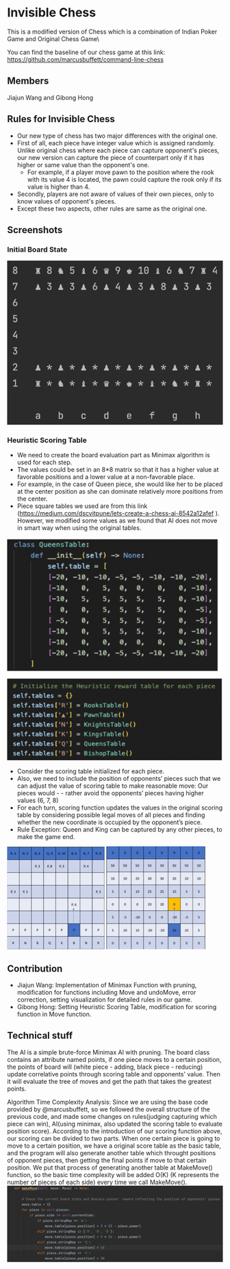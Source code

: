 # Invisible Chess

This is a modified version of Chess which is a combination of Indian Poker Game and Original Chess Game\

You can find the baseline of our chess game at this link: https://github.com/marcusbuffett/command-line-chess

## Members

Jiajun Wang and Gibong Hong

## Rules for Invisible Chess

- Our new type of chess has two major differences with the original one.
- First of all, each piece have integer value which is assigned randomly. Unlike original chess where each piece can capture opponent's pieces, our new version can capture the piece of counterpart only if it has higher or same value than the opponent's one.
  - For example, if a player move pawn to the position where the rook with its value 4 is located, the pawn could capture the rook only if its value is higher than 4.
- Secondly, players are not aware of values of their own pieces, only to know values of opponent's pieces.
- Except these two aspects, other rules are same as the original one.

## Screenshots

### Initial Board State

![Image text](https://github.com/WangJiaJun515/2022Fall_projects/blob/main/img/new_version.jpg)

### Heuristic Scoring Table

- We need to create the board evaluation part as Minimax algorithm is used for each step.
- The values could be set in an 8*8 matrix so that it has a higher value at favorable positions and a lower value at a non-favorable place.
- For example, in the case of Queen piece, she would like her to be placed at the center position
as she can dominate relatively more positions from the center.
- Piece square tables we used are from this link (https://medium.com/dscvitpune/lets-create-a-chess-ai-8542a12afef
). However, we modified some values as we found that AI does not move in smart way when using the original tables.

![Image text](https://github.com/WangJiaJun515/2022Fall_projects/blob/main/img/table.pic.jpg)

- Consider the scoring table initialized for each piece.
- Also, we need to include the position of opponents’ pieces such that we can adjust the value of scoring table to make reasonable move: Our pieces would - - rather avoid the opponents’ pieces having higher values (6, 7, 8)
- For each turn, scoring function updates the values in the original scoring table by considering possible legal moves of all pieces and finding whether the new coordinate is occupied by the opponent’s piece.
- Rule Exception: Queen and King can be captured by any other pieces, to make the game end.

![Image text](https://github.com/WangJiaJun515/2022Fall_projects/blob/main/img/scoring1.jpg)
![Image text](https://github.com/WangJiaJun515/2022Fall_projects/blob/main/img/scoring2.jpg)

## Contribution

- Jiajun Wang: Implementation of Minimax Function with pruning, modification for functions including Move and undoMove, error correction, setting visualization for detailed rules in our game.
- Gibong Hong: Setting Heuristic Scoring Table, modification for scoring function in Move function.

## Technical stuff

The AI is a simple brute-force Minimax AI with pruning. The board class contains an attribute named points, if one piece moves to a certain position, the points of board will (white piece - adding, black piece - reducing) update correlative points through scoring table and opponents' value. Then it will evaluate the tree of moves and get the path that takes the greatest points.


Algorithm Time Complexity Analysis:
Since we are using the base code provided by @marcusbuffett, so we followed the overall structure of the previous code, and made some changes on rules(judging capturing which piece can win), AI(using minimax, also updated the scoring table to evaluate position score). According to the introduction of our scoring function above, our scoring can be divided to two parts. When one certain piece is going to move to a certain position, we have a original score table as the basic table, and the program will also generate another table which throught positions of opponent pieces, then getting the final points if move to that certain position. We put that process of generating another table at MakeMove() function, so the basic time complexity will be added O(K) (K represents the number of pieces of each side) every time we call MakeMove(). 
![Image text](https://github.com/WangJiaJun515/2022Fall_projects/blob/main/img/O(K).jpg)

